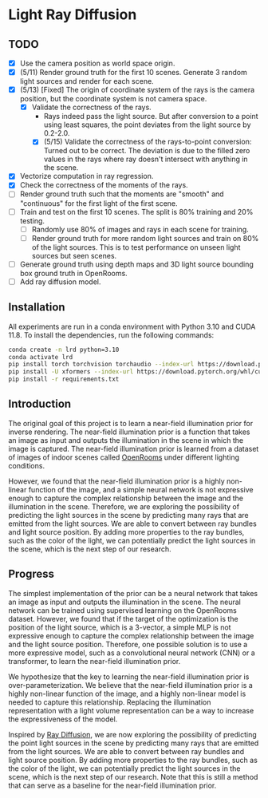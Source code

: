 # Light Ray Diffusion

## TODO

- [x] Use the camera position as world space origin.
- [x] (5/11) Render ground truth for the first 10 scenes. Generate 3 random light sources and render for each scene.
- [x] (5/13) [Fixed] The origin of coordinate system of the rays is the camera position, but the coordinate system is not camera space.
    - [x] Validate the correctness of the rays.
        - Rays indeed pass the light source. But after conversion to a point using least squares, the point deviates from the light source by 0.2-2.0.
        - [x] (5/15) Validate the correctness of the rays-to-point conversion: Turned out to be correct. The deviation is due to the filled zero values in the rays where ray doesn't intersect with anything in the scene.
- [x] Vectorize computation in ray regression.
- [x] Check the correctness of the moments of the rays.
- [ ] Render ground truth such that the moments are "smooth" and "continuous" for the first light of the first scene.
- [ ] Train and test on the first 10 scenes. The split is 80% training and 20% testing.
    - [ ] Randomly use 80% of images and rays in each scene for training.
    - [ ] Render ground truth for more random light sources and train on 80% of the light sources. This is to test performance on unseen light sources but seen scenes.
- [ ] Generate ground truth using depth maps and 3D light source bounding box ground truth in OpenRooms.
- [ ] Add ray diffusion model.

## Installation

All experiments are run in a conda environment with Python 3.10 and CUDA 11.8. To install the dependencies, run the following commands:

```bash
conda create -n lrd python=3.10
conda activate lrd
pip install torch torchvision torchaudio --index-url https://download.pytorch.org/whl/cu118
pip install -U xformers --index-url https://download.pytorch.org/whl/cu118
pip install -r requirements.txt
```

## Introduction

The original goal of this project is to learn a near-field illumination prior for inverse rendering. The near-field illumination prior is a function that takes an image as input and outputs the illumination in the scene in which the image is captured. The near-field illumination prior is learned from a dataset of images of indoor scenes called [OpenRooms](https://vilab-ucsd.github.io/ucsd-openrooms/) under different lighting conditions.

However, we found that the near-field illumination prior is a highly non-linear function of the image, and a simple neural network is not expressive enough to capture the complex relationship between the image and the illumination in the scene. Therefore, we are exploring the possibility of predicting the light sources in the scene by predicting many rays that are emitted from the light sources. We are able to convert between ray bundles and light source position. By adding more properties to the ray bundles, such as the color of the light, we can potentially predict the light sources in the scene, which is the next step of our research.

## Progress

The simplest implementation of the prior can be a neural network that takes an image as input and outputs the illumination in the scene. The neural network can be trained using supervised learning on the OpenRooms dataset. However, we found that if the target of the optimization is the position of the light source, which is a 3-vector, a simple MLP is not expressive enough to capture the complex relationship between the image and the light source position. Therefore, one possible solution is to use a more expressive model, such as a convolutional neural network (CNN) or a transformer, to learn the near-field illumination prior.

We hypothesize that the key to learning the near-field illumination prior is over-parameterization. We believe that the near-field illumination prior is a highly non-linear function of the image, and a highly non-linear model is needed to capture this relationship. Replacing the illumination representation with a light volume representation can be a way to increase the expressiveness of the model.

Inspired by [Ray Diffusion](https://jasonyzhang.com/RayDiffusion/), we are now exploring the possibility of predicting the point light sources in the scene by predicting many rays that are emitted from the light sources. We are able to convert between ray bundles and light source position. By adding more properties to the ray bundles, such as the color of the light, we can potentially predict the light sources in the scene, which is the next step of our research. Note that this is still a method that can serve as a baseline for the near-field illumination prior.